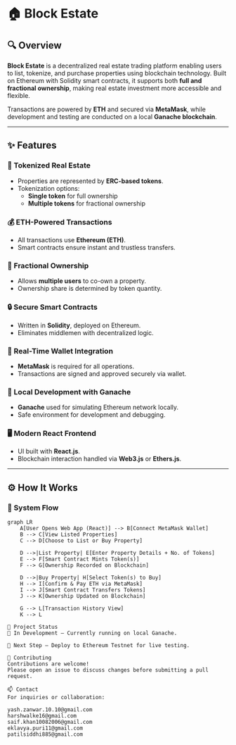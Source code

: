 # 🏠 Block Estate

## 🔍 Overview

**Block Estate** is a decentralized real estate trading platform enabling users to list, tokenize, and purchase properties using blockchain technology. Built on Ethereum with Solidity smart contracts, it supports both **full and fractional ownership**, making real estate investment more accessible and flexible.

Transactions are powered by **ETH** and secured via **MetaMask**, while development and testing are conducted on a local **Ganache blockchain**.

---

## ✨ Features

### 🔗 Tokenized Real Estate
- Properties are represented by **ERC-based tokens**.
- Tokenization options:
  - **Single token** for full ownership
  - **Multiple tokens** for fractional ownership

### 💰 ETH-Powered Transactions
- All transactions use **Ethereum (ETH)**.
- Smart contracts ensure instant and trustless transfers.

### 👥 Fractional Ownership
- Allows **multiple users** to co-own a property.
- Ownership share is determined by token quantity.

### 🔒 Secure Smart Contracts
- Written in **Solidity**, deployed on Ethereum.
- Eliminates middlemen with decentralized logic.

### 🔄 Real-Time Wallet Integration
- **MetaMask** is required for all operations.
- Transactions are signed and approved securely via wallet.

### 🧪 Local Development with Ganache
- **Ganache** used for simulating Ethereum network locally.
- Safe environment for development and debugging.

### 🖥️ Modern React Frontend
- UI built with **React.js**.
- Blockchain interaction handled via **Web3.js** or **Ethers.js**.

---

## ⚙️ How It Works

### 🧭 System Flow

```mermaid
graph LR
    A[User Opens Web App (React)] --> B[Connect MetaMask Wallet]
    B --> C[View Listed Properties]
    C --> D[Choose to List or Buy Property]

    D -->|List Property| E[Enter Property Details + No. of Tokens]
    E --> F[Smart Contract Mints Token(s)]
    F --> G[Ownership Recorded on Blockchain]

    D -->|Buy Property| H[Select Token(s) to Buy]
    H --> I[Confirm & Pay ETH via MetaMask]
    I --> J[Smart Contract Transfers Tokens]
    J --> K[Ownership Updated on Blockchain]

    G --> L[Transaction History View]
    K --> L

📌 Project Status
🚧 In Development — Currently running on local Ganache.

🧪 Next Step — Deploy to Ethereum Testnet for live testing.

🤝 Contributing
Contributions are welcome!
Please open an issue to discuss changes before submitting a pull request.

📫 Contact
For inquiries or collaboration:

yash.zanwar.10.10@gmail.com
harshwalke16@gmail.com
saif.khan10082006@gmail.com
eklavya.puri11@gmail.com
patilsiddhi885@gmail.com
